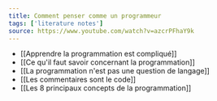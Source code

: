 ```yaml
---
title: Comment penser comme un programmeur
tags: ['literature notes']
source: https://www.youtube.com/watch?v=azcrPFhaY9k
---
```


- [[Apprendre la programmation est compliqué]]
- [[Ce qu'il faut savoir concernant la programmation]]
- [[La programmation n'est pas une question de langage]]
- [[Les commentaires sont le code]]
- [[Les 8 principaux concepts de la programmation]]


